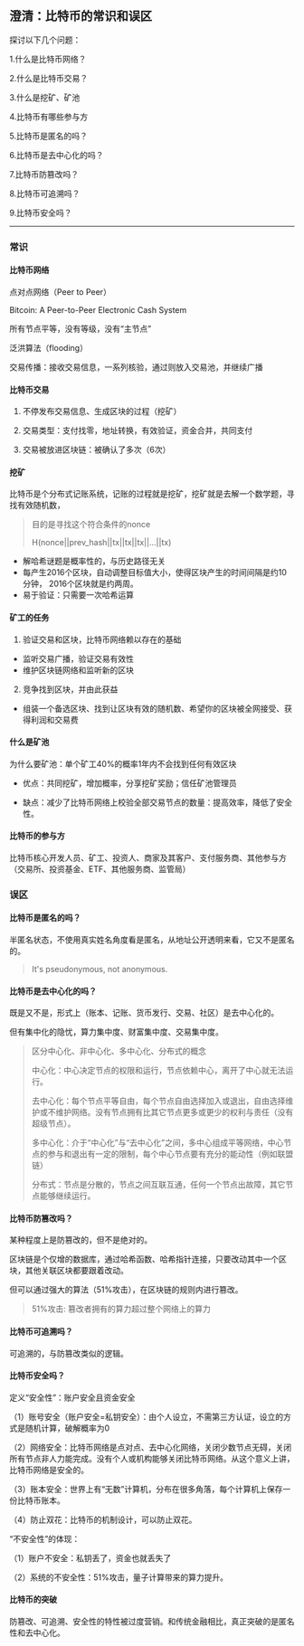 ## 澄清：比特币的常识和误区

探讨以下几个问题： 

1.什么是比特币网络？ 

2.什么是比特币交易？

3.什么是挖矿、矿池

4.比特币有哪些参与方

5.比特币是匿名的吗？

6.比特币是去中心化的吗？

7.比特币防篡改吗？

8.比特币可追溯吗？

9.比特币安全吗？

---

### 常识

#### 比特币网络

点对点网络（Peer to Peer）

Bitcoin: A Peer-to-Peer Electronic Cash System

所有节点平等，没有等级，没有“主节点”

泛洪算法（flooding）

交易传播：接收交易信息，一系列核验，通过则放入交易池，并继续广播

#### 比特币交易

1. 不停发布交易信息、生成区块的过程（挖矿）

2. 交易类型：支付找零，地址转换，有效验证，资金合并，共同支付

3. 交易被放进区块链：被确认了多次（6次）

#### 挖矿

比特币是个分布式记账系统，记账的过程就是挖矿，挖矿就是去解一个数学题，寻找有效随机数，

> 目的是寻找这个符合条件的nonce 
>
> H(nonce||prev_hash||tx||tx||tx||…||tx) 

- 解哈希谜题是概率性的，与历史路径无关
- 每产生2016个区块，自动调整目标值大小，使得区块产生的时间间隔是约10分钟， 2016个区块就是约两周。
- 易于验证：只需要一次哈希运算

#### 矿工的任务

1. 验证交易和区块，比特币网络赖以存在的基础

- 监听交易广播，验证交易有效性
- 维护区块链网络和监听新的区块

2. 竞争找到区块，并由此获益

- 组装一个备选区块、找到让区块有效的随机数、希望你的区块被全网接受、获得利润和交易费

#### 什么是矿池

为什么要矿池：单个矿工40%的概率1年内不会找到任何有效区块

- 优点：共同挖矿，增加概率，分享挖矿奖励；信任矿池管理员

- 缺点：减少了比特币网络上校验全部交易节点的数量：提高效率，降低了安全性。

#### 比特币的参与方

比特币核心开发人员、矿工、投资人、商家及其客户、支付服务商、其他参与方（交易所、投资基金、ETF、其他服务商、监管局）

### 误区

#### 比特币是匿名的吗？

半匿名状态，不使用真实姓名角度看是匿名，从地址公开透明来看，它又不是匿名的。

> It's pseudonymous, not anonymous.

#### 比特币是去中心化的吗？

既是又不是，形式上（账本、记账、货币发行、交易、社区）是去中心化的。

但有集中化的隐忧，算力集中度、财富集中度、交易集中度。

> 区分中心化、非中心化、多中心化、分布式的概念
>
> 中心化：中心决定节点的权限和运行，节点依赖中心，离开了中心就无法运行。
>
> 去中心化：每个节点平等自由，每个节点自由选择加入或退出，自由选择维护或不维护网络。没有节点拥有比其它节点更多或更少的权利与责任（没有超级节点）。
>
> 多中心化：介于“中心化”与“去中心化”之间，多中心组成平等网络，中心节点的参与和退出有一定的限制，每个中心节点要有充分的能动性（例如联盟链）
>
> 分布式：节点是分散的，节点之间互联互通，任何一个节点出故障，其它节点能够继续运行。

#### 比特币防篡改吗？

某种程度上是防篡改的，但不是绝对的。

区块链是个仅增的数据库，通过哈希函数、哈希指针连接，只要改动其中一个区块，其他关联区块都要跟着改动。

但可以通过强大的算法（51%攻击），在区块链的规则内进行篡改。

> 51%攻击: 篡改者拥有的算力超过整个网络上的算力

#### 比特币可追溯吗？

可追溯的，与防篡改类似的逻辑。

#### 比特币安全吗？

定义“安全性”：账户安全且资金安全

（1）账号安全（账户安全=私钥安全）：由个人设立，不需第三方认证，设立的方式是随机计算，破解概率为0

（2）网络安全：比特币网络是点对点、去中心化网络，关闭少数节点无碍，关闭所有节点非人力能完成。没有个人或机构能够关闭比特币网络。从这个意义上讲，比特币网络是安全的。

（3）账本安全：世界上有“无数”计算机，分布在很多角落，每个计算机上保存一份比特币账本。

（4）防止双花：比特币的机制设计，可以防止双花。

“不安全性”的体现：

（1）账户不安全：私钥丢了，资金也就丢失了

（2）系统的不安全性：51%攻击，量子计算带来的算力提升。

#### 比特币的突破

防篡改、可追溯、安全性的特性被过度营销。和传统金融相比，真正突破的是匿名性和去中心化。
